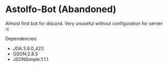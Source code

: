 # Astolfo-Bot (Abandoned)

Almost first bot for discord. Very unuseful without configuration for server :c

Dependencies:
* JDA:3.8.0_423
* GSON:2.8.5
* JSONSimple:1.1.1